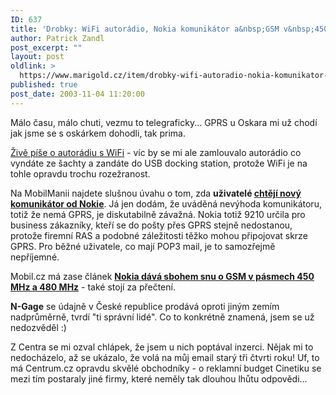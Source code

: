 ```yaml
---
ID: 637
title: 'Drobky: WiFi autorádio, Nokia komunikátor a&nbsp;GSM v&nbsp;450 MHz pásmu atd&#8230;'
author: Patrick Zandl
post_excerpt: ""
layout: post
oldlink: >
  https://www.marigold.cz/item/drobky-wifi-autoradio-nokia-komunikator-a-gsm-v-450-mhz-pasmu-atd
published: true
post_date: 2003-11-04 11:20:00
---
```

<p>
Málo času, málo chuti, vezmu to telegraficky... GPRS u Oskara mi už chodí jak jsme se s oskárkem dohodli, tak prima. </p>

<p>
<A href="http://www.zive.cz/h/Udelatka/Ar.asp?ARI=113433&amp;CAI=2135" target=_blank>Živě píše o autorádiu s WiFi</A> - víc by se mi ale zamlouvalo autorádio co vyndáte ze šachty a zandáte do USB docking station, protože WiFi je na tohle opravdu trochu rozežranost.</p>

<p>
Na MobilManii najdete slušnou úvahu o tom, zda <STRONG>uživatelé </STRONG><A href="http://www.mobilmania.cz/Mobilnitelefony/Ar.asp?ARI=105578&amp;CAI=2103" target=_blank><STRONG>chtějí nový komunikátor od Nokie</STRONG></A>. Já jen dodám, že uváděná nevýhoda komunikátoru, totiž že nemá GPRS, je diskutabilně závažná. Nokia totiž 9210 určila pro business zákazníky, kteří se do pošty přes GPRS stejně nedostanou, protože firemní RAS a podobné záležitosti těžko mohou připojovat skrze GPRS. Pro běžné uživatele, co mají POP3 mail, je to samozřejmě nepříjemné.</p>

<p>
Mobil.cz má zase článek <A href="http://mobil.idnes.cz/mobilni_komunikace/mobilni_technologie/zpravy-mobilni_technologie/gsm400zruseno031104.html"><STRONG>Nokia dává sbohem snu o GSM v pásmech 450 MHz a 480 MHz</STRONG></A>&#160;- také stojí za přečtení. </p>

<p>
<STRONG>N-Gage</STRONG> se údajně v České republice prodává oproti jiným zemím nadprůměrně, tvrdí "ti správní lidé". Co to konkrétně znamená, jsem se už nedozvěděl :)</p>

<p>
Z Centra se mi ozval chlápek, že jsem u nich poptával inzerci. Nějak mi to nedocházelo, až se ukázalo, že volá na můj email starý tři čtvrti roku! Uf, to má Centrum.cz opravdu skvělé obchodníky - o reklamní budget Cinetiku se mezi tím postaraly jiné firmy, které neměly tak dlouhou lhůtu odpovědi...</p>
